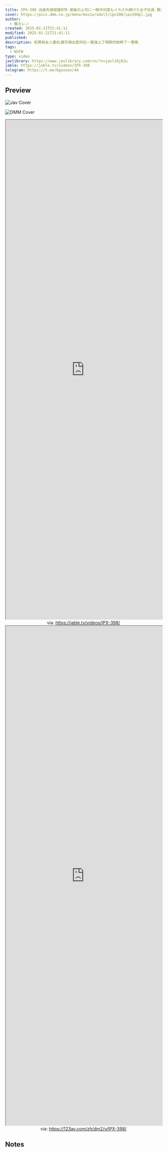```yaml
---
title: IPX-398 出張先相部屋NTR 絶倫の上司に一晩中何度もイカされ続けた女子社員 楓カレン
cover: https://pics.dmm.co.jp/mono/movie/adult/ipx398/ipx398pl.jpg
author:
  - 楓カレン
created: 2025-01-21T21:41:11
modified: 2025-01-21T21:41:11
published: 
description: 和黑絲女人妻OL楓可憐出差同住一屋強上了喝醉的她幹了一整晚
tags:
  - NSFW
type: video
javlibrary: https://www.javlibrary.com/cn/?v=javli6j62u
jable: https://jable.tv/videos/IPX-398
telegram: https://t.me/bgzosex/44
---
```

## Preview

![Jav Cover](http://img36.pixhost.to/images/106/126044774_i414654.jpg)

![DMM Cover](https://pics.dmm.co.jp/mono/movie/adult/ipx398/ipx398pl.jpg)

<iframe src='https://jable.tv/videos/IPX-398/' style='height:40vh;width:100%' class='iframe-radius' allow='fullscreen'></iframe>
<center>via: <a href='https://jable.tv/videos/IPX-398/' target='_blank' class='external-link'>https://jable.tv/videos/IPX-398/</a></center>

<iframe src='https://123av.com/zh/dm2/v/IPX-398/' style='height:40vh;width:100%' class='iframe-radius' allow='fullscreen'></iframe>
<center>via: <a href='https://123av.com/zh/dm2/v/IPX-398/' target='_blank' class='external-link'>https://123av.com/zh/dm2/v/IPX-398/</a></center>

## Notes

